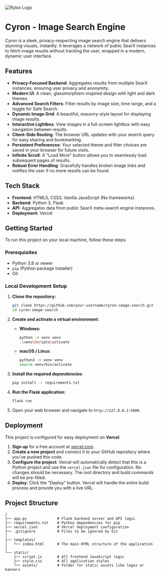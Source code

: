 ![Rylox Logo](/static/assets/banner.png)

# Cyron - Image Search Engine



Cyron is a sleek, privacy-respecting image search engine that delivers stunning visuals, instantly. It leverages a network of public SearX instances to fetch image results without tracking the user, wrapped in a modern, dynamic user interface.

## Features

-   **Privacy-Focused Backend**: Aggregates results from multiple SearX instances, ensuring user privacy and anonymity.
-   **Modern UI**: A clean, glassmorphism-inspired design with light and dark themes.
-   **Advanced Search Filters**: Filter results by image size, time range, and a toggle for Safe Search.
-   **Dynamic Image Grid**: A beautiful, masonry-style layout for displaying image results.
-   **Interactive Lightbox**: View images in a full-screen lightbox with easy navigation between results.
-   **Client-Side Routing**: The browser URL updates with your search query for easy sharing and bookmarking.
-   **Persistent Preferences**: Your selected theme and filter choices are saved in your browser for future visits.
-   **Infinite Scroll**: A "Load More" button allows you to seamlessly load subsequent pages of results.
-   **Robust Error Handling**: Gracefully handles broken image links and notifies the user if no more results can be found.

## Tech Stack

-   **Frontend**: HTML5, CSS3, Vanilla JavaScript (No frameworks)
-   **Backend**: Python 3, Flask
-   **API**: Aggregates data from public SearX meta-search engine instances.
-   **Deployment**: Vercel

## Getting Started

To run this project on your local machine, follow these steps.

### Prerequisites

-   Python 3.8 or newer
-   `pip` (Python package installer)
-   Git

### Local Development Setup

1.  **Clone the repository:**
    ```sh
    git clone https://github.com/your-username/cyron-image-search.git
    cd cyron-image-search
    ```

2.  **Create and activate a virtual environment:**
    -   **Windows:**
        ```sh
        python -m venv venv
        .\venv\Scripts\activate
        ```
    -   **macOS / Linux:**
        ```sh
        python3 -m venv venv
        source venv/bin/activate
        ```

3.  **Install the required dependencies:**
    ```sh
    pip install -r requirements.txt
    ```

4.  **Run the Flask application:**
    ```sh
    flask run
    ```

5.  Open your web browser and navigate to `http://127.0.0.1:5000`.

## Deployment

This project is configured for easy deployment on **Vercel**.

1.  **Sign up** for a free account at [vercel.com](https://vercel.com).
2.  **Create a new project** and connect it to your GitHub repository where you've pushed this code.
3.  **Configure the project**: Vercel will automatically detect that this is a Python project and use the `vercel.json` file for configuration. No changes should be necessary. The root directory and build commands will be pre-filled.
4.  **Deploy**: Click the "Deploy" button. Vercel will handle the entire build process and provide you with a live URL.

## Project Structure

```
/
├── app.py              # Flask backend server and API logic
├── requirements.txt    # Python dependencies for pip
├── vercel.json         # Vercel deployment configuration
├── .gitignore          # Files to be ignored by Git
│
├── templates/
│   └── index.html      # The main HTML structure of the application
│
└── static/
    ├── script.js       # All frontend JavaScript logic
    ├── style.css       # All application styles
    └── assets/         # Folder for static assets like logos or banners
```